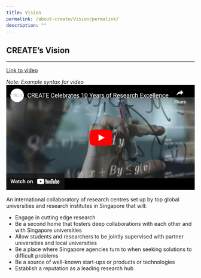 ```yaml
---
title: Vision
permalink: /about-create/Vision/permalink/
description: ""
---
```

## CREATE’s Vision
---------------

[Link to video](https://safe.menlosecurity.com/https://www.youtube.com/watch?v=fsBoM23PKMs&t=1s)

*Note: Example syntax for video*
[![Alt text](/images/About%20Create/CreateVisionYTimage.png)](https://safe.menlosecurity.com/https://www.youtube.com/watch?v=fsBoM23PKMs&t=1s)


An international collaboratory of research centres set up by top global universities and research institutes in Singapore that will:

*   Engage in cutting edge research
*   Be a second home that fosters deep collaborations with each other and with Singapore universities
*   Allow students and researchers to be jointly supervised with partner universities and local universities
*   Be a place where Singapore agencies turn to when seeking solutions to difficult problems
*   Be a source of well-known start-ups or products or technologies
*   Establish a reputation as a leading research hub